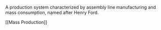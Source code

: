 A production system characterized by assembly line manufacturing and mass consumption, named after Henry Ford.

[[Mass Production]]